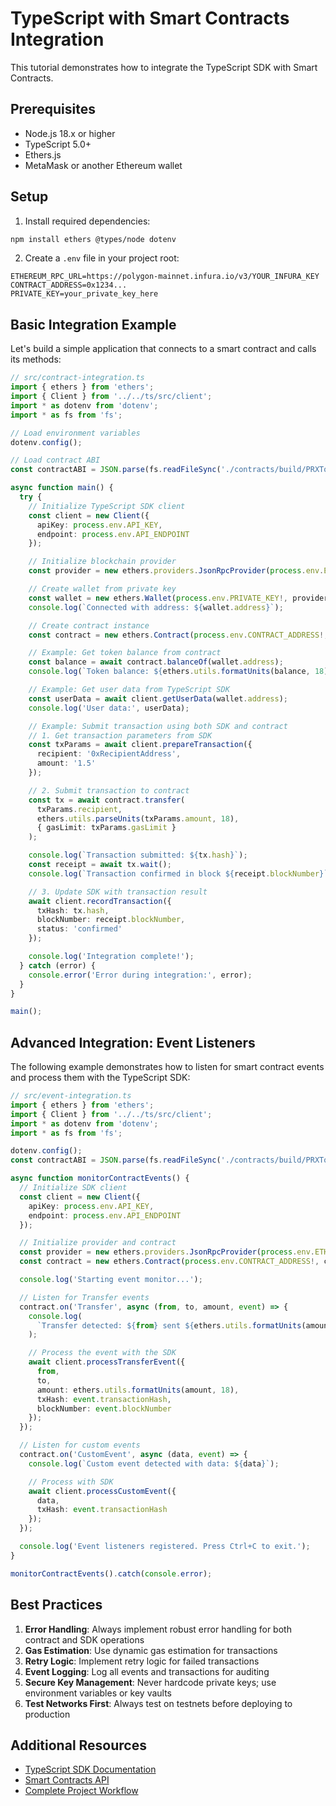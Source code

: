 # TypeScript with Smart Contracts Integration

This tutorial demonstrates how to integrate the TypeScript SDK with Smart Contracts.

## Prerequisites

- Node.js 18.x or higher
- TypeScript 5.0+
- Ethers.js
- MetaMask or another Ethereum wallet

## Setup

1. Install required dependencies:

```bash
npm install ethers @types/node dotenv
```

2. Create a `.env` file in your project root:

```
ETHEREUM_RPC_URL=https://polygon-mainnet.infura.io/v3/YOUR_INFURA_KEY
CONTRACT_ADDRESS=0x1234...
PRIVATE_KEY=your_private_key_here
```

## Basic Integration Example

Let's build a simple application that connects to a smart contract and calls its methods:

```typescript
// src/contract-integration.ts
import { ethers } from 'ethers';
import { Client } from '../../ts/src/client';
import * as dotenv from 'dotenv';
import * as fs from 'fs';

// Load environment variables
dotenv.config();

// Load contract ABI
const contractABI = JSON.parse(fs.readFileSync('./contracts/build/PRXTokenChain.json', 'utf8')).abi;

async function main() {
  try {
    // Initialize TypeScript SDK client
    const client = new Client({
      apiKey: process.env.API_KEY,
      endpoint: process.env.API_ENDPOINT
    });

    // Initialize blockchain provider
    const provider = new ethers.providers.JsonRpcProvider(process.env.ETHEREUM_RPC_URL);

    // Create wallet from private key
    const wallet = new ethers.Wallet(process.env.PRIVATE_KEY!, provider);
    console.log(`Connected with address: ${wallet.address}`);

    // Create contract instance
    const contract = new ethers.Contract(process.env.CONTRACT_ADDRESS!, contractABI, wallet);

    // Example: Get token balance from contract
    const balance = await contract.balanceOf(wallet.address);
    console.log(`Token balance: ${ethers.utils.formatUnits(balance, 18)}`);

    // Example: Get user data from TypeScript SDK
    const userData = await client.getUserData(wallet.address);
    console.log('User data:', userData);

    // Example: Submit transaction using both SDK and contract
    // 1. Get transaction parameters from SDK
    const txParams = await client.prepareTransaction({
      recipient: '0xRecipientAddress',
      amount: '1.5'
    });

    // 2. Submit transaction to contract
    const tx = await contract.transfer(
      txParams.recipient,
      ethers.utils.parseUnits(txParams.amount, 18),
      { gasLimit: txParams.gasLimit }
    );

    console.log(`Transaction submitted: ${tx.hash}`);
    const receipt = await tx.wait();
    console.log(`Transaction confirmed in block ${receipt.blockNumber}`);

    // 3. Update SDK with transaction result
    await client.recordTransaction({
      txHash: tx.hash,
      blockNumber: receipt.blockNumber,
      status: 'confirmed'
    });

    console.log('Integration complete!');
  } catch (error) {
    console.error('Error during integration:', error);
  }
}

main();
```

## Advanced Integration: Event Listeners

The following example demonstrates how to listen for smart contract events and process them with the TypeScript SDK:

```typescript
// src/event-integration.ts
import { ethers } from 'ethers';
import { Client } from '../../ts/src/client';
import * as dotenv from 'dotenv';
import * as fs from 'fs';

dotenv.config();
const contractABI = JSON.parse(fs.readFileSync('./contracts/build/PRXTokenChain.json', 'utf8')).abi;

async function monitorContractEvents() {
  // Initialize SDK client
  const client = new Client({
    apiKey: process.env.API_KEY,
    endpoint: process.env.API_ENDPOINT
  });

  // Initialize provider and contract
  const provider = new ethers.providers.JsonRpcProvider(process.env.ETHEREUM_RPC_URL);
  const contract = new ethers.Contract(process.env.CONTRACT_ADDRESS!, contractABI, provider);

  console.log('Starting event monitor...');

  // Listen for Transfer events
  contract.on('Transfer', async (from, to, amount, event) => {
    console.log(
      `Transfer detected: ${from} sent ${ethers.utils.formatUnits(amount, 18)} tokens to ${to}`
    );

    // Process the event with the SDK
    await client.processTransferEvent({
      from,
      to,
      amount: ethers.utils.formatUnits(amount, 18),
      txHash: event.transactionHash,
      blockNumber: event.blockNumber
    });
  });

  // Listen for custom events
  contract.on('CustomEvent', async (data, event) => {
    console.log(`Custom event detected with data: ${data}`);

    // Process with SDK
    await client.processCustomEvent({
      data,
      txHash: event.transactionHash
    });
  });

  console.log('Event listeners registered. Press Ctrl+C to exit.');
}

monitorContractEvents().catch(console.error);
```

## Best Practices

1. **Error Handling**: Always implement robust error handling for both contract and SDK operations
2. **Gas Estimation**: Use dynamic gas estimation for transactions
3. **Retry Logic**: Implement retry logic for failed transactions
4. **Event Logging**: Log all events and transactions for auditing
5. **Secure Key Management**: Never hardcode private keys; use environment variables or key vaults
6. **Test Networks First**: Always test on testnets before deploying to production

## Additional Resources

- [TypeScript SDK Documentation](../api/typescript/index.html)
- [Smart Contracts API](../api/contracts/index.html)
- [Complete Project Workflow](complete-workflow.md)
